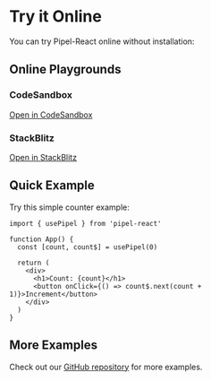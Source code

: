 # Try it Online

You can try Pipel-React online without installation:

## Online Playgrounds

### CodeSandbox

[Open in CodeSandbox](https://codesandbox.io/s/pipel-react-demo)

### StackBlitz

[Open in StackBlitz](https://stackblitz.com/edit/pipel-react-demo)

## Quick Example

Try this simple counter example:

```tsx
import { usePipel } from 'pipel-react'

function App() {
  const [count, count$] = usePipel(0)

  return (
    <div>
      <h1>Count: {count}</h1>
      <button onClick={() => count$.next(count + 1)}>Increment</button>
    </div>
  )
}
```

## More Examples

Check out our [GitHub repository](https://github.com/pipeljs/pipel-react/tree/main/examples) for more examples.
